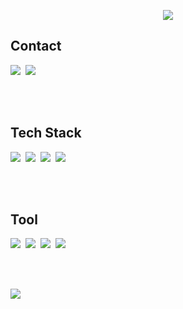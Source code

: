 <div align="center">

<!-- ![header](https://capsule-render.vercel.app/api?type=waving&color=auto&height=300&section=header&text=Yeonju&fontSize=100) -->

<img src="https://capsule-render.vercel.app/api?text=Yeon&nbsp;&nbsp;&nbsp;&nbsp;&nbsp;&nbsp;&nbsp;&nbsp;&nbsp;&nbsp;&nbsp;&nbsp;&nbsp;&nbsp;&nbsp;&nbsp;&nbsp;kr&fontColor=000000&type=soft&color=FFFFFF&animation=twinkling&fontSize=130&height=300"/></div>

## Contact
<p>    
 <a href="https://velog.io/@yeonkr"><img src="https://img.shields.io/badge/Tech%20Blog-F6F8FA?style=flat-square&logo=Vimeo&logoColor=24292F&link=https://velog.io/@yeonkr"/></a>&nbsp;
 <a href="mailto:dev.yeonju@gmail.com "><img src="https://img.shields.io/badge/Gmail-F6F8FA?style=flat-square&logo=Gmail&logoColor=24292F&link=dev.yeonju@gmail.com"></a>
</p>

<br><br>

## Tech Stack
<p>
<img src="https://img.shields.io/badge/JavaScript-F6F8FA?style=flat-square&logo=JavaScript&logoColor=24292F"/>&nbsp;
<img src="https://img.shields.io/badge/React-F6F8FA?style=flat-square&logo=React&logoColor=24292F"/>&nbsp;
<img src="https://img.shields.io/badge/TypeScript-F6F8FA?style=flat-square&logo=TypeScript&logoColor=24292F"/>&nbsp;
<img src="https://img.shields.io/badge/Next-F6F8FA?style=flat-square&logo=Next.js&logoColor=24292F"/><br/>
</p>

<br><br>

## Tool
<p>
<img src="https://img.shields.io/badge/Figma-F6F8FA?style=flat-square&logo=figma&logoColor=24292F"/>&nbsp;
<img src="https://img.shields.io/badge/Git-F6F8FA?style=flat-square&logo=git&logoColor=24292F"/>&nbsp;
<img src="https://img.shields.io/badge/Slack-F6F8FA?style=flat-square&logo=slack&logoColor=24292F"/>&nbsp;
<img src="https://img.shields.io/badge/Notion-F6F8FA?style=flat-square&logo=notion&logoColor=24292F"/>&nbsp;
</p>

<br><br>

<p>
  <a href="https://hits.seeyoufarm.com"><img src="https://hits.seeyoufarm.com/api/count/incr/badge.svg?url=https%3A%2F%2Fgithub.com%2Fyeonkr&count_bg=%24292F&title_bg=%24292F&icon=github.svg&icon_color=%23FFFFFF&title=hits&edge_flat=false"/></a>
</p>

